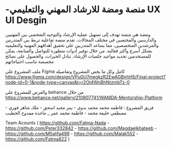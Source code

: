 # -منصة ومضة للارشاد المهني والتعليمي UX UI Desgin
 
ومضة هي منصة تهدف إلى تسهيل عملية الإرشاد والتوجيه الشخصي بين المهنيين والدارسين والمختصين في مختلف المجالات. تقدم منصة تفاعلية تربط بين المتدربين والمرشدين المتخصصين، مما يساعد المتدربين على تحقيق أهدافهم المهنية والتعليمية بشكل أسرع وأكثر فعالية. من خلال توفير أدوات متطورة للتواصل والمتابعة، يمكن للمستخدمين تحديد مواعيد جلسات الإرشاد، تبادل الخبرات، والحصول على نصائح مخصصة تناسب احتياجاتهم

ملف المشروع علي Figma كامل وكل ما يخص المشروع وتفاصيله https://www.figma.com/design/VPu0U7megkzR2EwAGBnhH5/Final-project?node-id=0-1&node-type=canvas&t=r2Ot4WnBhNtzmbTz-0

والعرض للمشروع علي behance من خلال https://www.behance.net/gallery/210807741/WAMDA-Mentorship-Platform

فريق المشروع : فاطمه محمد محمد بدوي - بيتر مجيد اسحق - ملك شاهر فوزي - مصطفي خليفة محمد - فاطمة محمد عمر _ ماجدة ممدوح الخطيب 

 Team  Acounts  (   https://github.com/Fatma-Nada - https://github.com/Peter332842 - https://github.com/Magdaelkhateeb - https://github.com/M5alifa499 - https://github.com/Malak552 - https://github.com/Fatma822 )
